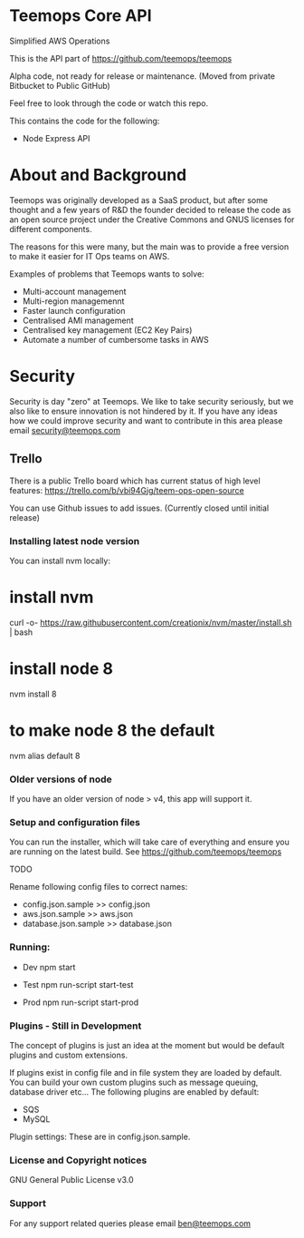 # Teemops Core API #
Simplified AWS Operations

This is the API part of https://github.com/teemops/teemops

Alpha code, not ready for release or maintenance.
(Moved from private Bitbucket to Public GitHub)

Feel free to look through the code or watch this repo.

This contains the code for the following:
* Node Express API

# About and Background #
Teemops was originally developed as a SaaS product, but after some thought and a few years of R&D the founder decided to 
release the code as an open source project under the Creative Commons and GNUS licenses for different components.

The reasons for this were many, but the main was to provide a free version to make it easier for IT Ops teams on AWS.

Examples of problems that Teemops wants to solve:
* Multi-account management
* Multi-region managemennt
* Faster launch configuration
* Centralised AMI management
* Centralised key management (EC2 Key Pairs)
* Automate a number of cumbersome tasks in AWS

# Security
Security is day "zero" at Teemops. We like to take security seriously, but we also like to ensure innovation is not hindered by it. If you have any ideas how we could improve security and want to contribute in this area please email security@teemops.com

<!-- Read about thoughts and updates on our blog:
https://blog.teemops.com/tag/security -->

## Trello 

There is a public Trello board which has current status of high level features:
https://trello.com/b/vbi94Gjg/teem-ops-open-source

You can use Github issues to add issues. (Currently closed until initial release)

### Installing latest node version ###

You can install nvm locally:
# install nvm
curl -o- https://raw.githubusercontent.com/creationix/nvm/master/install.sh | bash

# install node 8
nvm install 8

# to make node 8 the default
nvm alias default 8

### Older versions of node

If you have an older version of node > v4, this app will support it. 

### Setup and configuration files
You can run the installer, which will take care of everything and ensure you are running on the latest build.
See https://github.com/teemops/teemops

TODO

Rename following config files to correct names:
* config.json.sample >> config.json
* aws.json.sample >> aws.json
* database.json.sample >> database.json

### Running:
* Dev
npm start

* Test
npm run-script start-test

* Prod
npm run-script start-prod

### Plugins - Still in Development
The concept of plugins is just an idea at the moment but would be default plugins and custom extensions.

If plugins exist in config file and in file system they are loaded by default. You can build your own custom plugins such as message queuing, database driver etc...
The following plugins are enabled by default:
* SQS
* MySQL

Plugin settings:
These are in config.json.sample.

### License and Copyright notices
GNU General Public License v3.0

### Support
For any support related queries please email ben@teemops.com